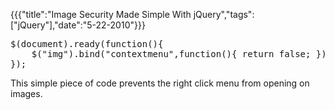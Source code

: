 {{{"title":"Image Security Made Simple With jQuery","tags":["jQuery"],"date":"5-22-2010"}}}

<pre>
$(document).ready(function(){
    $("img").bind("contextmenu",function(){ return false; });
});
</pre><p>
This simple piece of code prevents the right click menu from opening on images.</p>